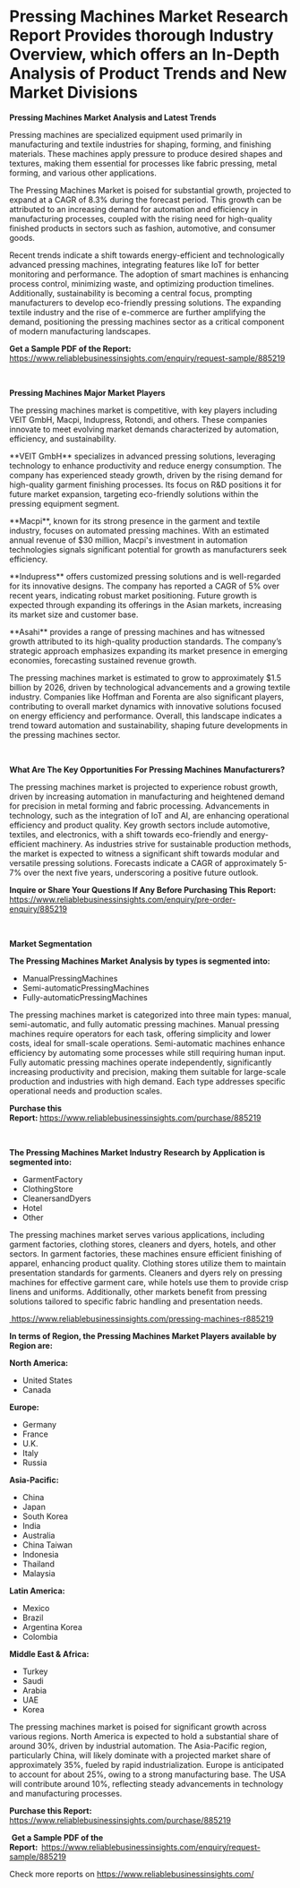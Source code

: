 <p><h1>Pressing Machines Market Research Report Provides thorough Industry Overview, which offers an In-Depth Analysis of Product Trends and New Market Divisions</h1></p><p><strong>Pressing Machines Market Analysis and Latest Trends</strong></p>
<p><p>Pressing machines are specialized equipment used primarily in manufacturing and textile industries for shaping, forming, and finishing materials. These machines apply pressure to produce desired shapes and textures, making them essential for processes like fabric pressing, metal forming, and various other applications.</p><p>The Pressing Machines Market is poised for substantial growth, projected to expand at a CAGR of 8.3% during the forecast period. This growth can be attributed to an increasing demand for automation and efficiency in manufacturing processes, coupled with the rising need for high-quality finished products in sectors such as fashion, automotive, and consumer goods. </p><p>Recent trends indicate a shift towards energy-efficient and technologically advanced pressing machines, integrating features like IoT for better monitoring and performance. The adoption of smart machines is enhancing process control, minimizing waste, and optimizing production timelines. Additionally, sustainability is becoming a central focus, prompting manufacturers to develop eco-friendly pressing solutions. The expanding textile industry and the rise of e-commerce are further amplifying the demand, positioning the pressing machines sector as a critical component of modern manufacturing landscapes.</p></p>
<p><strong>Get a Sample PDF of the Report:&nbsp;</strong> <a href="https://www.reliablebusinessinsights.com/enquiry/request-sample/885219?utm_campaign=2244&utm_medium=2&utm_source=Github&utm_content=ia&utm_term=16022025&utm_id=pressing-machines">https://www.reliablebusinessinsights.com/enquiry/request-sample/885219</a></p>
<p>&nbsp;</p>
<p><strong>Pressing Machines Major Market Players</strong></p>
<p><p>The pressing machines market is competitive, with key players including VEIT GmbH, Macpi, Indupress, Rotondi, and others. These companies innovate to meet evolving market demands characterized by automation, efficiency, and sustainability.</p><p>**VEIT GmbH** specializes in advanced pressing solutions, leveraging technology to enhance productivity and reduce energy consumption. The company has experienced steady growth, driven by the rising demand for high-quality garment finishing processes. Its focus on R&D positions it for future market expansion, targeting eco-friendly solutions within the pressing equipment segment.</p><p>**Macpi**, known for its strong presence in the garment and textile industry, focuses on automated pressing machines. With an estimated annual revenue of $30 million, Macpi's investment in automation technologies signals significant potential for growth as manufacturers seek efficiency.</p><p>**Indupress** offers customized pressing solutions and is well-regarded for its innovative designs. The company has reported a CAGR of 5% over recent years, indicating robust market positioning. Future growth is expected through expanding its offerings in the Asian markets, increasing its market size and customer base.</p><p>**Asahi** provides a range of pressing machines and has witnessed growth attributed to its high-quality production standards. The company’s strategic approach emphasizes expanding its market presence in emerging economies, forecasting sustained revenue growth.</p><p>The pressing machines market is estimated to grow to approximately $1.5 billion by 2026, driven by technological advancements and a growing textile industry. Companies like Hoffman and Forenta are also significant players, contributing to overall market dynamics with innovative solutions focused on energy efficiency and performance. Overall, this landscape indicates a trend toward automation and sustainability, shaping future developments in the pressing machines sector.</p></p>
<p>&nbsp;</p>
<p><strong>What Are The Key Opportunities For Pressing Machines Manufacturers?</strong></p>
<p><p>The pressing machines market is projected to experience robust growth, driven by increasing automation in manufacturing and heightened demand for precision in metal forming and fabric processing. Advancements in technology, such as the integration of IoT and AI, are enhancing operational efficiency and product quality. Key growth sectors include automotive, textiles, and electronics, with a shift towards eco-friendly and energy-efficient machinery. As industries strive for sustainable production methods, the market is expected to witness a significant shift towards modular and versatile pressing solutions. Forecasts indicate a CAGR of approximately 5-7% over the next five years, underscoring a positive future outlook.</p></p>
<p><strong>Inquire or Share Your Questions If Any Before Purchasing This Report:</strong> <a href="https://www.reliablebusinessinsights.com/enquiry/pre-order-enquiry/885219?utm_campaign=2244&utm_medium=2&utm_source=Github&utm_content=ia&utm_term=16022025&utm_id=pressing-machines">https://www.reliablebusinessinsights.com/enquiry/pre-order-enquiry/885219</a></p>
<p>&nbsp;</p>
<p><strong>Market Segmentation</strong></p>
<p><strong>The Pressing Machines Market Analysis by types is segmented into:</strong></p>
<p><ul><li>ManualPressingMachines</li><li>Semi-automaticPressingMachines</li><li>Fully-automaticPressingMachines</li></ul></p>
<p><p>The pressing machines market is categorized into three main types: manual, semi-automatic, and fully automatic pressing machines. Manual pressing machines require operators for each task, offering simplicity and lower costs, ideal for small-scale operations. Semi-automatic machines enhance efficiency by automating some processes while still requiring human input. Fully automatic pressing machines operate independently, significantly increasing productivity and precision, making them suitable for large-scale production and industries with high demand. Each type addresses specific operational needs and production scales.</p></p>
<p><strong>Purchase this Report:&nbsp;</strong><a href="https://www.reliablebusinessinsights.com/purchase/885219?utm_campaign=2244&utm_medium=2&utm_source=Github&utm_content=ia&utm_term=16022025&utm_id=pressing-machines">https://www.reliablebusinessinsights.com/purchase/885219</a></p>
<p>&nbsp;</p>
<p><strong>The Pressing Machines Market Industry Research by Application is segmented into:</strong></p>
<p><ul><li>GarmentFactory</li><li>ClothingStore</li><li>CleanersandDyers</li><li>Hotel</li><li>Other</li></ul></p>
<p><p>The pressing machines market serves various applications, including garment factories, clothing stores, cleaners and dyers, hotels, and other sectors. In garment factories, these machines ensure efficient finishing of apparel, enhancing product quality. Clothing stores utilize them to maintain presentation standards for garments. Cleaners and dyers rely on pressing machines for effective garment care, while hotels use them to provide crisp linens and uniforms. Additionally, other markets benefit from pressing solutions tailored to specific fabric handling and presentation needs.</p></p>
<p><a href="https://www.reliablebusinessinsights.com/pressing-machines-r885219?utm_campaign=2244&utm_medium=2&utm_source=Github&utm_content=ia&utm_term=16022025&utm_id=pressing-machines">&nbsp;https://www.reliablebusinessinsights.com/pressing-machines-r885219</a></p>
<p><strong>In terms of Region, the Pressing Machines Market Players available by Region are:</strong></p>
<p>
    <p> <strong> North America: </strong>
        <ul>
            <li>United States</li>
            <li>Canada</li>
        </ul>
        </p> 
    <p> <strong> Europe: </strong>
        <ul>
            <li>Germany</li>
            <li>France</li>
            <li>U.K.</li>
            <li>Italy</li>
            <li>Russia</li>
        </ul>
        </p> 
    <p> <strong> Asia-Pacific: </strong>
        <ul>
            <li>China</li>
            <li>Japan</li>
            <li>South Korea</li>
            <li>India</li>
            <li>Australia</li>
            <li>China Taiwan</li>
            <li>Indonesia</li>
            <li>Thailand</li>
            <li>Malaysia</li>
        </ul>
        </p> 
    <p> <strong> Latin America: </strong>
        <ul>
            <li>Mexico</li>
            <li>Brazil</li>
            <li>Argentina Korea</li>
            <li>Colombia</li>
        </ul>
        </p> 
    <p> <strong> Middle East & Africa: </strong>
        <ul>
            <li>Turkey</li>
            <li>Saudi</li>
            <li>Arabia</li>
            <li>UAE</li>
            <li>Korea</li>
        </ul>
    </p>
    </p>
<p><p>The pressing machines market is poised for significant growth across various regions. North America is expected to hold a substantial share of around 30%, driven by industrial automation. The Asia-Pacific region, particularly China, will likely dominate with a projected market share of approximately 35%, fueled by rapid industrialization. Europe is anticipated to account for about 25%, owing to a strong manufacturing base. The USA will contribute around 10%, reflecting steady advancements in technology and manufacturing processes.</p></p>
<p><strong>Purchase this Report: </strong><a href="https://www.reliablebusinessinsights.com/purchase/885219?utm_campaign=2244&utm_medium=2&utm_source=Github&utm_content=ia&utm_term=16022025&utm_id=pressing-machines">https://www.reliablebusinessinsights.com/purchase/885219</a></p>
<p>&nbsp;<strong>Get a Sample PDF of the Report:&nbsp;&nbsp;</strong><a href="https://www.reliablebusinessinsights.com/enquiry/request-sample/885219?utm_campaign=2244&utm_medium=2&utm_source=Github&utm_content=ia&utm_term=16022025&utm_id=pressing-machines">https://www.reliablebusinessinsights.com/enquiry/request-sample/885219</a></p>
<p><strong></strong></p>
<p>Check more reports on <a href="https://www.reliablebusinessinsights.com/?utm_campaign=2244&utm_medium=2&utm_source=Github&utm_content=ia&utm_term=16022025&utm_id=pressing-machines">https://www.reliablebusinessinsights.com/</a></p>